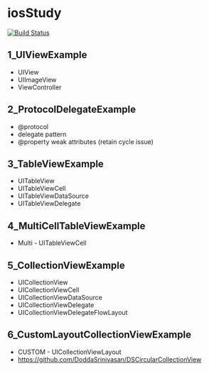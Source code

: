 # iosStudy
[![Build Status](https://travis-ci.org/tigi44/iosStudy.svg?branch=master)](https://travis-ci.org/tigi44/iosStudy)

## 1_UIViewExample
- UIView
- UIImageView
- ViewController

## 2_ProtocolDelegateExample
- @protocol
- delegate pattern
- @property weak attributes (retain cycle issue)

## 3_TableViewExample
- UITableView
- UITableViewCell
- UITableViewDataSource
- UITableViewDelegate

## 4_MultiCellTableViewExample
- Multi - UITableViewCell

## 5_CollectionViewExample
- UICollectionView
- UICollectionViewCell
- UICollectionViewDataSource
- UICollectionViewDelegate
- UICollectionViewDelegateFlowLayout

## 6_CustomLayoutCollectionViewExample
- CUSTOM - UICollectionViewLayout
- https://github.com/DoddaSrinivasan/DSCircularCollectionView

